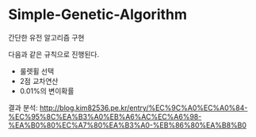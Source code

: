 # Simple-Genetic-Algorithm
간단한 유전 알고리즘 구현

다음과 같은 규칙으로 진행된다.

- 룰렛휠 선택   
- 2점 교차연산  
- 0.01%의 변이확률  

결과 분석: http://blog.kim82536.pe.kr/entry/%EC%9C%A0%EC%A0%84-%EC%95%8C%EA%B3%A0%EB%A6%AC%EC%A6%98-%EA%B0%80%EC%A7%80%EA%B3%A0-%EB%86%80%EA%B8%B0  
